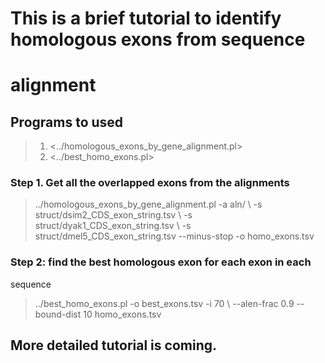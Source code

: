 # This is a brief tutorial to identify homologous exons from sequence
# alignment

## Programs to used
> 1. <../homologous_exons_by_gene_alignment.pl>
> 2. <../best_homo_exons.pl>

### Step 1. Get all the overlapped exons from the alignments
> ../homologous_exons_by_gene_alignment.pl -a aln/ \\
> -s struct/dsim2_CDS_exon_string.tsv \\
> -s struct/dyak1_CDS_exon_string.tsv \\
> -s struct/dmel5_CDS_exon_string.tsv --minus-stop -o homo_exons.tsv

### Step 2: find the best homologous exon for each exon in each
sequence
> ../best_homo_exons.pl -o best_exons.tsv -i 70 \\
> --alen-frac 0.9 --bound-dist 10 homo_exons.tsv

## More detailed tutorial is coming.

